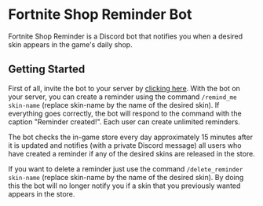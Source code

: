 # Fortnite Shop Reminder Bot

Fortnite Shop Reminder is a Discord bot that notifies you when a desired skin appears in the game's daily shop.

## Getting Started

First of all, invite the bot to your server by [clicking here](https://discord.com/api/oauth2/authorize?client_id=1073615681104379974&permissions=3072&scope=bot).
With the bot on your server, you can create a reminder using the command `/remind_me skin-name` (replace skin-name by the name of the desired skin).
If everything goes correctly, the bot will respond to the command with the caption "Reminder created!". Each user can create unlimited reminders.

The bot checks the in-game store every day approximately 15 minutes after it is updated and notifies (with a private Discord message) all users who have created a reminder if any of the desired skins are released in the store.

If you want to delete a reminder just use the command `/delete_reminder skin-name` (replace skin-name by the name of the desired skin). By doing this the bot will no longer notify you if a skin that you previously wanted appears in the store.